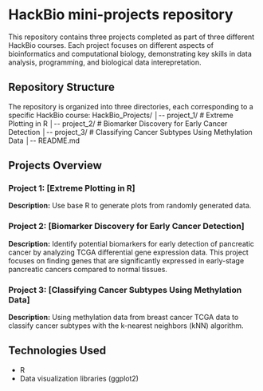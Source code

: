 # HackBio mini-projects repository

This repository contains three projects completed as part of three different HackBio courses. Each project focuses on different aspects of bioinformatics and computational biology, demonstrating key skills in data analysis, programming, and biological data interepretation.

## Repository Structure
The repository is organized into three directories, each corresponding to a specific HackBio course:
HackBio_Projects/
│-- project_1/  # Extreme Plotting in R
│-- project_2/  # Biomarker Discovery for Early Cancer Detection
│-- project_3/  # Classifying Cancer Subtypes Using Methylation Data
│-- README.md   

## Projects Overview

### Project 1: [Extreme Plotting in R] 
**Description:** Use base R to generate plots from randomly generated data.

### Project 2: [Biomarker Discovery for Early Cancer Detection]
**Description:** Identify potential biomarkers for early detection of pancreatic cancer by analyzing TCGA differential gene expression data. This project focuses on finding genes that are significantly expressed in early-stage pancreatic cancers compared to normal tissues.

### Project 3: [Classifying Cancer Subtypes Using Methylation Data]
**Description:** Using methylation data from breast cancer TCGA data to classify cancer subtypes with the k-nearest neighbors (kNN) algorithm.

## Technologies Used
- R
- Data visualization libraries (ggplot2)
